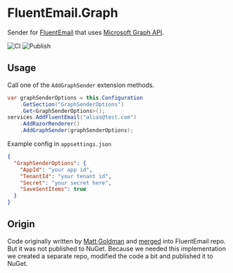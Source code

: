 # FluentEmail.Graph

Sender for [FluentEmail](https://github.com/lukencode/FluentEmail) that uses [Microsoft Graph API](https://docs.microsoft.com/en-us/graph/api/resources/mail-api-overview?view=graph-rest-1.0).

![CI](https://github.com/NatchEurope/FluentEmail.Graph/workflows/CI/badge.svg)
![Publish](https://github.com/NatchEurope/FluentEmail.Graph/workflows/Publish/badge.svg)

## Usage

Call one of the `AddGraphSender` extension methods.

```csharp
var graphSenderOptions = this.Configuration
    .GetSection("GraphSenderOptions")
    .Get<GraphSenderOptions>();
services.AddFluentEmail("alias@test.com")
    .AddRazorRenderer()
    .AddGraphSender(graphSenderOptions);
```

Example config in `appsettings.json`

```json
{
  "GraphSenderOptions": {
    "AppId": "your app id",
    "TenantId": "your tenant id",
    "Secret": "your secret here",
    "SaveSentItems": true
  }
}
```

## Origin

Code originally written by [Matt Goldman](https://github.com/matt-goldman) and [merged](https://github.com/lukencode/FluentEmail/pull/218) into FluentEmail repo. But it was not published to NuGet. Because we needed this implementation we created a separate repo, modified the code a bit and published it to NuGet.
